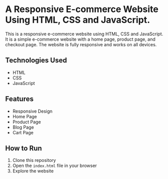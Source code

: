<!-- Write a good readme -->
# A Responsive E-commerce Website Using HTML, CSS and JavaScript.
This is a responsive e-commerce website using HTML, CSS and JavaScript. It is a simple e-commerce website with a home page, product page, and checkout page. The website is fully responsive and works on all devices.

## Technologies Used
- HTML
- CSS
- JavaScript

## Features
- Responsive Design
- Home Page
- Product Page
- Blog Page
- Cart Page

## How to Run
1. Clone this repository
2. Open the `index.html` file in your browser
3. Explore the website